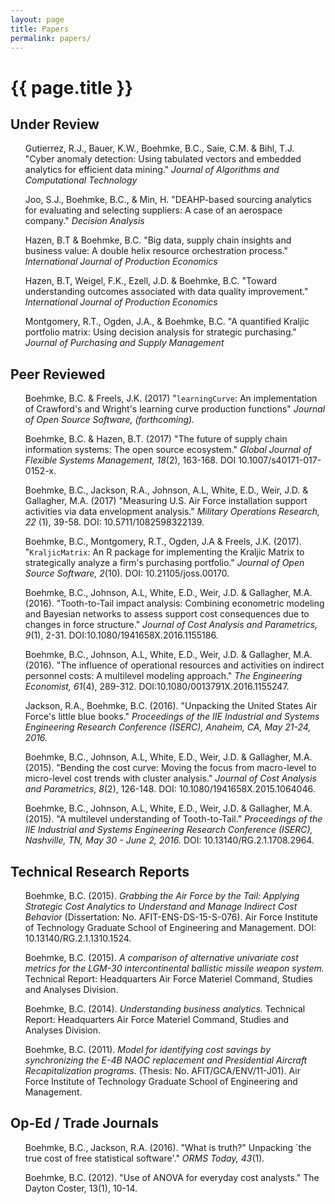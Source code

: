 ```yaml
---
layout: page
title: Papers
permalink: papers/
---
```


<h1 class="post-title">{{ page.title }}</h1>

## Under Review
<ul>
<p>
Gutierrez, R.J., Bauer, K.W., Boehmke, B.C., Saie, C.M. & Bihl, T.J. "Cyber anomaly detection: Using tabulated vectors and embedded analytics for efficient data mining." <em>Journal of Algorithms and Computational Technology</em>
</p>
<p>
Joo, S.J., Boehmke, B.C., & Min, H. "DEAHP-based sourcing analytics for evaluating and selecting suppliers: A case of an aerospace company." <em>Decision Analysis</em>
</p>
<p>
Hazen, B.T & Boehmke, B.C. "Big data, supply chain insights and business value: A double helix resource orchestration process." <em>International Journal of Production Economics</em>
</p>
<p>
Hazen, B.T, Weigel, F.K., Ezell, J.D. & Boehmke, B.C. "Toward understanding outcomes associated with data quality improvement." <em>International Journal of Production Economics</em>
</p>
<p>
Montgomery, R.T., Ogden, J.A., & Boehmke, B.C. "A quantified Kraljic portfolio matrix: Using decision analysis for strategic purchasing." <em>Journal of Purchasing and Supply Management</em>
</p>
</ul>

## Peer Reviewed
<ul>
<p>
Boehmke, B.C. & Freels, J.K. (2017) "<code>learningCurve</code>: An implementation of Crawford's and Wright's learning curve production functions" <em>Journal of Open Source Software, (forthcoming).</em>
</p>
<p>
Boehmke, B.C. & Hazen, B.T. (2017) "The future of supply chain information systems: The open source ecosystem." <em>Global Journal of Flexible Systems Management, 18</em>(2), 163-168. DOI 10.1007/s40171-017-0152-x. &nbsp; <a href="http://www.readcube.com/articles/10.1007/s40171-017-0152-x?author_access_token=HAGKmnGCQydwK3Rrig00yfe4RwlQNchNByi7wbcMAY4cPc-tlijc7fX8eku0L1pRexITINAfrLDuofJMVaQcaFr32oljyaAOZXgX4J6CDjGUNxlUKT8kkYYhdv-bu9oCmDM1wz-8YFsycUyNb6z88w%3D%3D" style="color:black;"><i class="fa fa-external-link-square" aria-hidden="true" style="font-size:1em"></i></a>
</p>
<p>
Boehmke, B.C., Jackson, R.A., Johnson, A.L, White, E.D., Weir, J.D. & Gallagher, M.A. (2017) "Measuring U.S. Air Force installation support activities via data envelopment analysis." <em>Military Operations Research, 22</em> (1), 39-58. DOI: 10.5711/1082598322139. &nbsp; <a href="https://www.researchgate.net/publication/315938587_Measuring_US_Air_Force_Installation_Support_Activities_via_Data_Envelopment_Analysis" style="color:black;"><i class="fa fa-external-link-square" aria-hidden="true" style="font-size:1em"></i></a>
</p>
<p>
Boehmke, B.C., Montgomery, R.T., Ogden, J.A & Freels, J.K. (2017). "<code>KraljicMatrix</code>: An R package for implementing the Kraljic Matrix to strategically analyze a firm's purchasing portfolio." <em>Journal of Open Source Software, 2</em>(10). DOI: 10.21105/joss.00170. &nbsp; <a href="http://joss.theoj.org/papers/eae6c93511e508027ae7f26ef7eff977" style="color:black;"><i class="fa fa-external-link-square" aria-hidden="true" style="font-size:1em"></i></a>
</p>
<p>
Boehmke, B.C., Johnson, A.L, White, E.D., Weir, J.D. & Gallagher, M.A. (2016).  "Tooth-to-Tail impact analysis: Combining econometric modeling and Bayesian networks to assess support cost consequences due to changes in force structure." <em>Journal of Cost Analysis and Parametrics, 9</em>(1), 2-31. DOI:10.1080/1941658X.2016.1155186. &nbsp; <a href="http://www.tandfonline.com/eprint/qRxnNT6Mc5ufiV6AaDq6/full" style="color:black;"><i class="fa fa-external-link-square" aria-hidden="true" style="font-size:1em"></i></a>
</p>
<p>
Boehmke, B.C., Johnson, A.L, White, E.D., Weir, J.D. & Gallagher, M.A. (2016).  "The influence of operational resources and activities on indirect personnel costs: A multilevel modeling approach." <em>The Engineering Economist, 61</em>(4), 289-312. DOI:10.1080/0013791X.2016.1155247. &nbsp; <a href="https://www.researchgate.net/publication/295678024_The_influence_of_operational_resources_and_activities_on_indirect_personnel_costs_A_multilevel_modeling_approach" style="color:black;"><i class="fa fa-external-link-square" aria-hidden="true" style="font-size:1em"></i></a>
</p>
<p>
Jackson, R.A., Boehmke, B.C. (2016). "Unpacking the United States Air Force's little blue books." <em>Proceedings of the IIE Industrial and Systems Engineering Research Conference (ISERC), Anaheim, CA, May 21-24, 2016.</em> &nbsp; <a href="https://www.researchgate.net/publication/298069557_Unpacking_the_United_States_Air_Force%27s_Little_Blue_Books" style="color:black;"><i class="fa fa-external-link-square" aria-hidden="true" style="font-size:1em"></i></a>
</p>
<p>
Boehmke, B.C., Johnson, A.L, White, E.D., Weir, J.D. & Gallagher, M.A. (2015).  "Bending the cost curve: Moving the focus from macro-level to micro-level cost trends with cluster analysis." <em>Journal of Cost Analysis and Parametrics, 8</em>(2), 126-148. DOI: 10.1080/1941658X.2015.1064046. &nbsp; <a href="https://www.researchgate.net/publication/282288766_Bending_the_Cost_Curve_Moving_the_Focus_from_Macro-level_to_Micro-level_Cost_Trends_with_Cluster_Analysis" style="color:black;"><i class="fa fa-external-link-square" aria-hidden="true" style="font-size:1em"></i></a>
</p>
<p>
Boehmke, B.C., Johnson, A.L, White, E.D., Weir, J.D. & Gallagher, M.A. (2015).  "A multilevel understanding of Tooth-to-Tail."  <em>Proceedings of the IIE Industrial and Systems Engineering Research Conference (ISERC), Nashville, TN, May 30 - June 2, 2016.</em> DOI: 10.13140/RG.2.1.1708.2964. &nbsp; <a href="https://www.researchgate.net/publication/282289694_A_Multilevel_Understanding_of_Tooth-to-Tail" style="color:black;"><i class="fa fa-external-link-square" aria-hidden="true" style="font-size:1em"></i></a>
</p>
</ul>


<h2>Technical Research Reports</h2>
<ul>
<p>
Boehmke, B.C. (2015). <em>Grabbing the Air Force by the Tail: Applying Strategic Cost Analytics to Understand and Manage Indirect Cost Behavior</em> (Dissertation: No. AFIT-ENS-DS-15-S-076). Air Force Institute of Technology Graduate School of Engineering and Management. DOI: 10.13140/RG.2.1.1310.1524. &nbsp; <a href="https://www.researchgate.net/publication/284179123_Grabbing_the_Air_Force_by_the_Tail_Applying_Strategic_Cost_Analytics_to_Understand_and_Manage_Indirect_Cost_Behavior" style="color:black;"><i class="fa fa-external-link-square" aria-hidden="true" style="font-size:1em"></i></a>
</p>
<p>
Boehmke, B.C. (2015). <em>A comparison of alternative univariate cost metrics for the LGM-30 intercontinental ballistic missile weapon system.</em> Technical Report: Headquarters Air Force Materiel Command, Studies and Analyses Division.
</p>
<p>
Boehmke, B.C. (2014). <em>Understanding business analytics.</em> Technical Report: Headquarters Air Force Materiel Command, Studies and Analyses Division.
</p>
<p>
Boehmke, B.C. (2011). <em>Model for identifying cost savings by synchronizing the E-4B NAOC replacement and Presidential Aircraft Recapitalization programs.</em> (Thesis: No. AFIT/GCA/ENV/11-J01). Air Force Institute of Technology Graduate School of Engineering and Management.
</p>
</ul>


<h2>Op-Ed / Trade Journals</h2>
<ul>
<p>
Boehmke, B.C., Jackson, R.A. (2016). "What is truth?" Unpacking `the true cost of free statistical software'." <em>ORMS Today, 43</em>(1). &nbsp; <a href="https://www.informs.org/ORMS-Today/Private-Articles/February-Volume-43-Number-1" style="color:black;"><i class="fa fa-external-link-square" aria-hidden="true" style="font-size:1em"></i></a>
</p>
<p>
Boehmke, B.C. (2012). "Use of ANOVA for everyday cost analysts." The Dayton Coster, 13(1), 10-14.
</p>
</ul>
